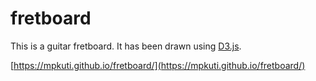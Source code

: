 # fretboard

This is a guitar fretboard. It has been drawn using [D3.js](https://d3js.org/).

[https://mpkuti.github.io/fretboard/](https://mpkuti.github.io/fretboard/)

